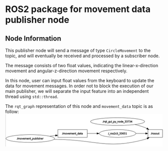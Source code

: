 # ROS2 package for movement data publisher node

## Node Information
This publisher node will send a message of type `CircleMovement` to the topic, and will eventually be received and processed by a subscriber node.

The message consists of two float values, indicating the linear-x-direction movement and angular-z-direction movement respectively.

In this node, user can input float values from the keyboard to update the data for movement messages. In order not to block the execution of our main publisher, we will separate the input feature into an independent thread using `std::thread`.

The `rqt_graph` representation of this node and `movement_data` topic is as follow:
![movement_publisher_graph](img/movement_publisher_graph.png "movement_publisher & topic graph")
